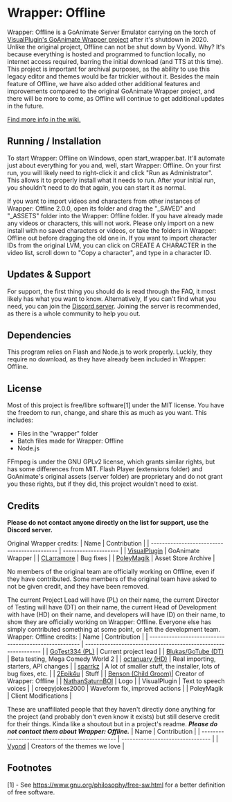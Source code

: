 # Wrapper: Offline
Wrapper: Offline is a GoAnimate Server Emulator carrying on the torch of [VisualPlugin's GoAnimate Wrapper project](https://github.com/GoAnimate-Wrapper) after it's shutdown in 2020. Unlike the original project, Offline can not be shut down by Vyond. Why? It's because everything is hosted and programmed to function locally, no internet access required, barring the initial download (and TTS at this time). This project is important for archival purposes, as the ability to use this legacy editor and themes would be far trickier without it. Besides the main feature of Offline, we have also added other additional features and improvements compared to the original GoAnimate Wrapper project, and there will be more to come, as Offline will continue to get additional updates in the future.

[Find more info in the wiki.](https://github.com/Wrapper-Offline/Wrapper-Offline/wiki)

## Running / Installation
To start Wrapper: Offline on Windows, open start_wrapper.bat. It'll automate just about everything for you and, well, start Wrapper: Offline. On your first run, you will likely need to right-click it and click "Run as Administrator". This allows it to properly install what it needs to run. After your initial run, you shouldn't need to do that again, you can start it as normal.

If you want to import videos and characters from other instances of Wrapper: Offline 2.0.0, open its folder and drag the "_SAVED" and "_ASSETS" folder into the Wrapper: Offline folder. If you have already made any videos or characters, this will not work. Please only import on a new install with no saved characters or videos, or take the folders in Wrapper: Offline out before dragging the old one in. If you want to import character IDs from the original LVM, you can click on CREATE A CHARACTER in the video list, scroll down to "Copy a character", and type in a character ID.

## Updates & Support
For support, the first thing you should do is read through the FAQ, it most likely has what you want to know. Alternatively, If you can't find what you need, you can join the [Discord server](https://discord.gg/Kf7BzSw). Joining the server is recommended, as there is a whole community to help you out.

## Dependencies
This program relies on Flash and Node.js to work properly. Luckily, they require no download, as they have already been included in Wrapper: Offline.

## License
Most of this project is free/libre software[1] under the MIT license. You have the freedom to run, change, and share this as much as you want.
This includes:
  - Files in the "wrapper" folder
  - Batch files made for Wrapper: Offline
  - Node.js

FFmpeg is under the GNU GPLv2 license, which grants similar rights, but has some differences from MIT. Flash Player (extensions folder) and GoAnimate's original assets (server folder) are proprietary and do not grant you these rights, but if they did, this project wouldn't need to exist.

## Credits
**Please do not contact anyone directly on the list for support, use the Discord server.**

Original Wrapper credits:
| Name                                         | Contribution         |
| -------------------------------------------- | -------------------- |
| [VisualPlugin](https://github.com/Windows81) | GoAnimate Wrapper    |
| [CLarramore](https://github.com/CLarramore)  | Bug fixes            |
| [PoleyMagik](https://github.com/PoleyMagik)  | Asset Store Archive  |

No members of the original team are officially working on Offline, even if they have contributed. Some members of the original team have asked to not be given credit, and they have been removed.

The current Project Lead will have (PL) on their name, the current Director of Testing will have (DT) on their name, the current Head of Development with have (HD) on their name, and developers will have (D) on their name, to show they are officially working on Wrapper: Offline. Everyone else has simply contributed something at some point, or left the development team.
Wrapper: Offline credits:
| Name                                                  | Contribution                                                   |
| ----------------------------------------------------- | -------------------------------------------------------------- |
| [GoTest334 (PL)](https://github.com/GoTest334)        | Current project lead                                           |
| [Blukas/GoTube (DT)](https://github.com/theBlukas)    | Beta testing, Mega Comedy World 2                              |
| [octanuary (HD)](https://github.com/octanuary)        | Real importing, starters, API changes                          |
| [sparrkz](https://github.com/sparrkzz)                | A lot of smaller stuff, the installer, lots of bug fixes, etc. |
| [2Epik4u](https://github.com/2Epik4u)                 | Stuff                                                          |
| [Benson (Child Groom)](https://github.com/watchbenson)| Creator of Wrapper: Offline                                    |
| [NathanSaturnBOI](https://github.com/NathanSaturnBOI) | Logo                                                           |
| VisualPlugin                                          | Text to speech voices                                          |
| creepyjokes2000                                       | Waveform fix, improved actions                                 |
| PoleyMagik                                            | Client Modifications                                           |

These are unaffiliated people that they haven't directly done anything for the project (and probably don't even know it exists) but still deserve credit for their things. Kinda like a shoutout but in a project's readme. ***Please do not contact them about Wrapper: Offline.***
| Name                                            | Contribution                     |
| ----------------------------------------------- | -------------------------------- |
| [Vyond](https://vyond.com)                      | Creators of the themes we love   |

## Footnotes
[1] - See <https://www.gnu.org/philosophy/free-sw.html> for a better definition of free software.
